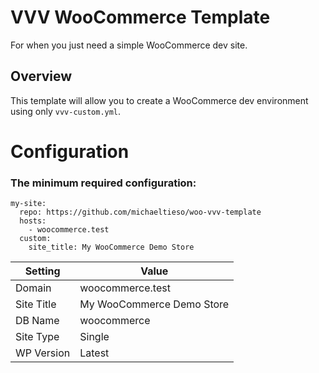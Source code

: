 # VVV WooCommerce Template
For when you just need a simple WooCommerce dev site.

## Overview
This template will allow you to create a WooCommerce dev environment using only `vvv-custom.yml`.

# Configuration

### The minimum required configuration:

```
my-site:
  repo: https://github.com/michaeltieso/woo-vvv-template
  hosts:
    - woocommerce.test
  custom:
    site_title: My WooCommerce Demo Store
```
| Setting    | Value       |
|------------|-------------|
| Domain     | woocommerce.test |
| Site Title | My WooCommerce Demo Store |
| DB Name    | woocommerce     |
| Site Type  | Single      |
| WP Version | Latest      |
